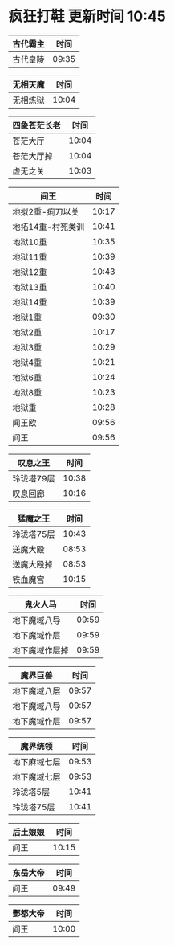 # 疯狂打鞋 更新时间 10:45

| 古代霸主   | 时间    |
|--------|-------|
| 古代皇陵 | 09:35 |

| 无相天魔   | 时间    |
|--------|-------|
| 无相炼狱 | 10:04 |

| 四象苍茫长老   | 时间    |
|--------|-------|
| 苍茫大厅 | 10:04 |
| 苍茫大厅掉 | 10:04 |
| 虚无之关 | 10:03 |

| 间王   | 时间    |
|--------|-------|
| 地拟2重-痢刀以关 | 10:17 |
| 地拓14重-村死类训 | 10:41 |
| 地狱10重 | 10:35 |
| 地狱11重 | 10:39 |
| 地狱12重 | 10:43 |
| 地狱13重 | 10:40 |
| 地狱14重 | 10:39 |
| 地狱1重 | 09:30 |
| 地狱2重 | 10:17 |
| 地狱3重 | 10:29 |
| 地狱4重 | 10:21 |
| 地狱6重 | 10:24 |
| 地狱8重 | 10:23 |
| 地狱重 | 10:28 |
| 闻王欧 | 09:56 |
| 阎王 | 09:56 |

| 叹息之王   | 时间    |
|--------|-------|
| 玲珑塔79层 | 10:38 |
| 叹息回廊 | 10:16 |

| 猛魔之王   | 时间    |
|--------|-------|
| 玲珑塔75层 | 10:43 |
| 送魔大殴 | 08:53 |
| 送魔大殴掉 | 08:53 |
| 铁血魔宫 | 10:15 |

| 鬼火人马   | 时间    |
|--------|-------|
| 地下魔域八导 | 09:59 |
| 地下魔域作层 | 09:59 |
| 地下魔域作层掉 | 09:59 |

| 魔界巨兽   | 时间    |
|--------|-------|
| 地下魔域八层 | 09:57 |
| 地下魔域八导 | 09:57 |
| 地下魔域作层 | 09:57 |

| 魔界统领   | 时间    |
|--------|-------|
| 地下麻域七层 | 09:53 |
| 地下魔域七层 | 09:53 |
| 玲珑塔5层 | 10:41 |
| 玲珑塔75层 | 10:41 |

| 后土娘娘   | 时间    |
|--------|-------|
| 阎王 | 10:15 |

| 东岳大帝   | 时间    |
|--------|-------|
| 阎王 | 09:49 |

| 酆都大帝   | 时间    |
|--------|-------|
| 阎王 | 10:00 |